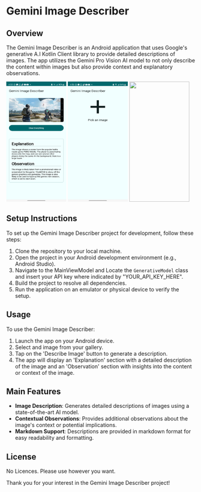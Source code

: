 # Gemini Image Describer

## Overview
The Gemini Image Describer is an Android application that uses Google's generative A.I Kotlin Client library to provide detailed descriptions of images. The app utilizes the Gemini Pro Vision AI model to not only describe the content within images but also provide context and explanatory observations.


<img src="https://github.com/SharifMrCreed/gemini-image-describer/blob/production/assets/Screenshot_20231226_163251_Gemini%20Image%20Describer.jpg" width="160" height="320">   <img src="https://github.com/SharifMrCreed/gemini-image-describer/blob/production/assets/Screenshot_20231226_165042_Gemini%20Image%20Describer.jpg" width="160" height="320">   <img src="https://github.com/SharifMrCreed/gemini-image-describer/blob/production/assets/demo_vif.gif" width="160" height="320">

## Setup Instructions
To set up the Gemini Image Describer project for development, follow these steps:

1. Clone the repository to your local machine.
2. Open the project in your Android development environment (e.g., Android Studio).
3. Navigate to the MainViewModel and Locate the `GenerativeModel` class and insert your API key where indicated by "YOUR_API_KEY_HERE".
4. Build the project to resolve all dependencies.
5. Run the application on an emulator or physical device to verify the setup.

## Usage
To use the Gemini Image Describer:

1. Launch the app on your Android device.
2. Select and image from your gallery.
3. Tap on the 'Describe Image' button to generate a description.
4. The app will display an 'Explanation' section with a detailed description of the image and an 'Observation' section with insights into the content or context of the image.

## Main Features
- **Image Description**: Generates detailed descriptions of images using a state-of-the-art AI model.
- **Contextual Observations**: Provides additional observations about the image's context or potential implications.
- **Markdown Support**: Descriptions are provided in markdown format for easy readability and formatting.

## License
No Licences. Please use however you want.

Thank you for your interest in the Gemini Image Describer project!
